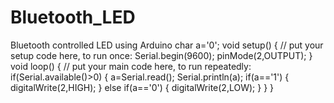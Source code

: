 # Bluetooth_LED
Bluetooth controlled LED using Arduino 
char a='0';
void setup() {
  // put your setup code here, to run once:
  Serial.begin(9600);
  pinMode(2,OUTPUT);
}
void loop() {
  // put your main code here, to run repeatedly:
  if(Serial.available()>0)
  {
    a=Serial.read();
    Serial.println(a);
    if(a=='1')
    {
      digitalWrite(2,HIGH);
    }
    else if(a=='0')
    {
      digitalWrite(2,LOW);
    }
  }
}

